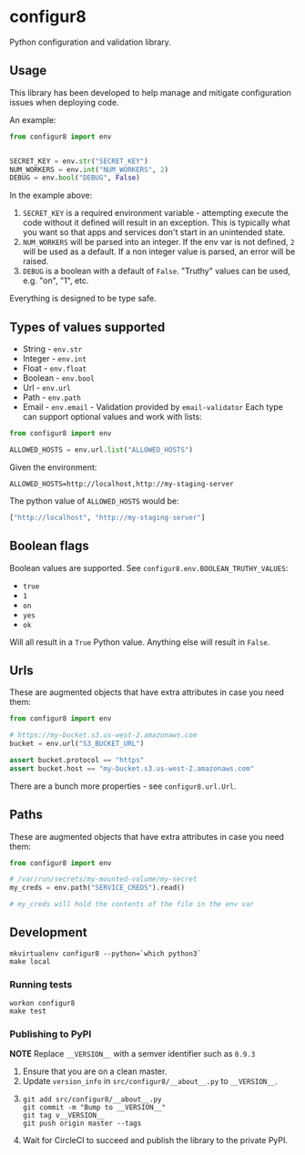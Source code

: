 configur8
=========

Python configuration and validation library.

## Usage

This library has been developed to help manage and mitigate configuration issues
when deploying code.

An example:

```python
from configur8 import env


SECRET_KEY = env.str("SECRET_KEY")
NUM_WORKERS = env.int("NUM_WORKERS", 2)
DEBUG = env.bool("DEBUG", False)
```

In the example above:
1. ``SECRET_KEY`` is a required environment variable - attempting execute the
   code without it defined will result in an exception. This is typically what
   you want so that apps and services don't start in an unintended state.
2. ``NUM_WORKERS`` will be parsed into an integer. If the env var is not
   defined, ``2`` will be used as a default. If a non integer value is parsed,
   an error will be raised.
3. ``DEBUG`` is a boolean with a default of ``False``. "Truthy" values can be
   used, e.g. "on", "1", etc.

Everything is designed to be type safe.

## Types of values supported

* String - ``env.str``
* Integer - ``env.int``
* Float - ``env.float``
* Boolean - ``env.bool``
* Url - ``env.url``
* Path - ``env.path``
* Email - ``env.email`` - Validation provided by ``email-validator``
Each type can support optional values and work with lists:

```python
from configur8 import env

ALLOWED_HOSTS = env.url.list("ALLOWED_HOSTS")
```

Given the environment:

```
ALLOWED_HOSTS=http://localhost,http://my-staging-server
```

The python value of ``ALLOWED_HOSTS`` would be:

```python
["http://localhost", "http://my-staging-server"]
```

## Boolean flags

Boolean values are supported. See ``configur8.env.BOOLEAN_TRUTHY_VALUES``:
* `true`
* `1`
* `on`
* `yes`
* `ok`

Will all result in a ``True`` Python value. Anything else will result in
``False``.

## Urls

These are augmented objects that have extra attributes in case you need them:

```python
from configur8 import env

# https://my-bucket.s3.us-west-2.amazonaws.com
bucket = env.url("S3_BUCKET_URL")

assert bucket.protocol == "https"
assert bucket.host == "my-bucket.s3.us-west-2.amazonaws.com"
```

There are a bunch more properties - see ``configur8.url.Url``.

## Paths

These are augmented objects that have extra attributes in case you need them:

```python
from configur8 import env

# /var/run/secrets/my-mounted-volume/my-secret
my_creds = env.path("SERVICE_CREDS").read()

# my_creds will hold the contents of the file in the env var
```

## Development

```shell
mkvirtualenv configur8 --python=`which python3`
make local
```

### Running tests

```shell
workon configur8
make test
```

### Publishing to PyPI

**NOTE** Replace `__VERSION__` with a semver identifier such as `0.9.3`

1. Ensure that you are on a clean master.
2. Update `version_info` in `src/configur8/__about__.py` to `__VERSION__`.
3. ```shell
   git add src/configur8/__about__.py
   git commit -m "Bump to __VERSION__"
   git tag v__VERSION__
   git push origin master --tags
4. Wait for CircleCI to succeed and publish the library to the private PyPI.
